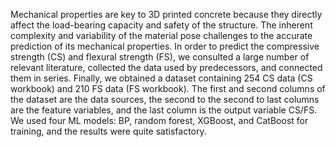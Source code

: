 Mechanical properties are key to 3D printed concrete because they directly affect the load-bearing capacity and safety of the structure. The inherent complexity and variability of the material pose challenges to the accurate prediction of its mechanical properties.
In order to predict the compressive strength (CS) and flexural strength (FS), we consulted a large number of relevant literature, collected the data used by predecessors, and connected them in series. Finally, we obtained a dataset containing 254 CS data (CS workbook) and 210 FS data (FS workbook). The first and second columns of the dataset are the data sources, the second to the second to last columns are the feature variables, and the last column is the output variable CS/FS.
We used four ML models: BP, random forest, XGBoost, and CatBoost for training, and the results were quite satisfactory.

